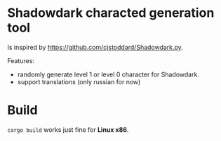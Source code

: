 # Shadowdark characted generation tool

Is inspired by https://github.com/cjstoddard/Shadowdark.py.

Features:
- randomly generate level 1 or level 0 character for Shadowdark.
- support translations (only russian for now)

# Build

`cargo build` works just fine for **Linux x86**.
